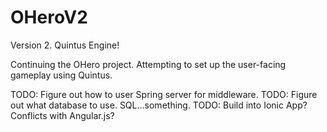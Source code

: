 # OHeroV2
Version 2. Quintus Engine!

Continuing the OHero project. Attempting to set up the user-facing gameplay using Quintus.

TODO: Figure out how to user Spring server for middleware.
TODO: Figure out what database to use. SQL...something.
TODO: Build into Ionic App? Conflicts with Angular.js?
